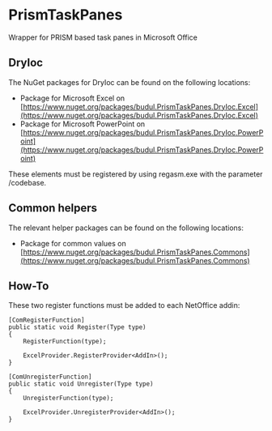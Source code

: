 # PrismTaskPanes

Wrapper for PRISM based task panes in Microsoft Office

## DryIoc

The NuGet packages for DryIoc can be found on the following locations:

* Package for Microsoft Excel on [https://www.nuget.org/packages/budul.PrismTaskPanes.DryIoc.Excel](https://www.nuget.org/packages/budul.PrismTaskPanes.DryIoc.Excel)
* Package for Microsoft PowerPoint on [https://www.nuget.org/packages/budul.PrismTaskPanes.DryIoc.PowerPoint](https://www.nuget.org/packages/budul.PrismTaskPanes.DryIoc.PowerPoint)

These elements must be registered by using regasm.exe with the parameter /codebase.

## Common helpers

The relevant helper packages can be found on the following locations:

* Package for common values on [https://www.nuget.org/packages/budul.PrismTaskPanes.Commons](https://www.nuget.org/packages/budul.PrismTaskPanes.Commons)

## How-To

These two register functions must be added to each NetOffice addin:

```
[ComRegisterFunction]
public static void Register(Type type)
{
    RegisterFunction(type);

    ExcelProvider.RegisterProvider<AddIn>();
}

[ComUnregisterFunction]
public static void Unregister(Type type)
{
    UnregisterFunction(type);

    ExcelProvider.UnregisterProvider<AddIn>();
}
```